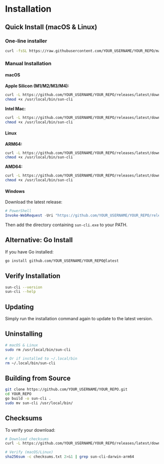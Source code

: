 # Installation

## Quick Install (macOS & Linux)

### One-line installer
```bash
curl -fsSL https://raw.githubusercontent.com/YOUR_USERNAME/YOUR_REPO/main/install.sh | bash
```

### Manual Installation

#### macOS

**Apple Silicon (M1/M2/M3/M4):**
```bash
curl -L https://github.com/YOUR_USERNAME/YOUR_REPO/releases/latest/download/sun-cli-darwin-arm64 -o /usr/local/bin/sun-cli
chmod +x /usr/local/bin/sun-cli
```

**Intel Mac:**
```bash
curl -L https://github.com/YOUR_USERNAME/YOUR_REPO/releases/latest/download/sun-cli-darwin-amd64 -o /usr/local/bin/sun-cli
chmod +x /usr/local/bin/sun-cli
```

#### Linux

**ARM64:**
```bash
curl -L https://github.com/YOUR_USERNAME/YOUR_REPO/releases/latest/download/sun-cli-linux-arm64 -o /usr/local/bin/sun-cli
chmod +x /usr/local/bin/sun-cli
```

**AMD64:**
```bash
curl -L https://github.com/YOUR_USERNAME/YOUR_REPO/releases/latest/download/sun-cli-linux-amd64 -o /usr/local/bin/sun-cli
chmod +x /usr/local/bin/sun-cli
```

#### Windows

Download the latest release:
```powershell
# PowerShell
Invoke-WebRequest -Uri "https://github.com/YOUR_USERNAME/YOUR_REPO/releases/latest/download/sun-cli-windows-amd64.exe" -OutFile "sun-cli.exe"
```

Then add the directory containing `sun-cli.exe` to your PATH.

## Alternative: Go Install

If you have Go installed:
```bash
go install github.com/YOUR_USERNAME/YOUR_REPO@latest
```

## Verify Installation

```bash
sun-cli --version
sun-cli --help
```

## Updating

Simply run the installation command again to update to the latest version.

## Uninstalling

```bash
# macOS & Linux
sudo rm /usr/local/bin/sun-cli

# Or if installed to ~/.local/bin
rm ~/.local/bin/sun-cli
```

## Building from Source

```bash
git clone https://github.com/YOUR_USERNAME/YOUR_REPO.git
cd YOUR_REPO
go build -o sun-cli .
sudo mv sun-cli /usr/local/bin/
```

## Checksums

To verify your download:
```bash
# Download checksums
curl -L https://github.com/YOUR_USERNAME/YOUR_REPO/releases/latest/download/sun-cli_VERSION_checksums.txt -o checksums.txt

# Verify (macOS/Linux)
sha256sum -c checksums.txt 2>&1 | grep sun-cli-darwin-arm64
```